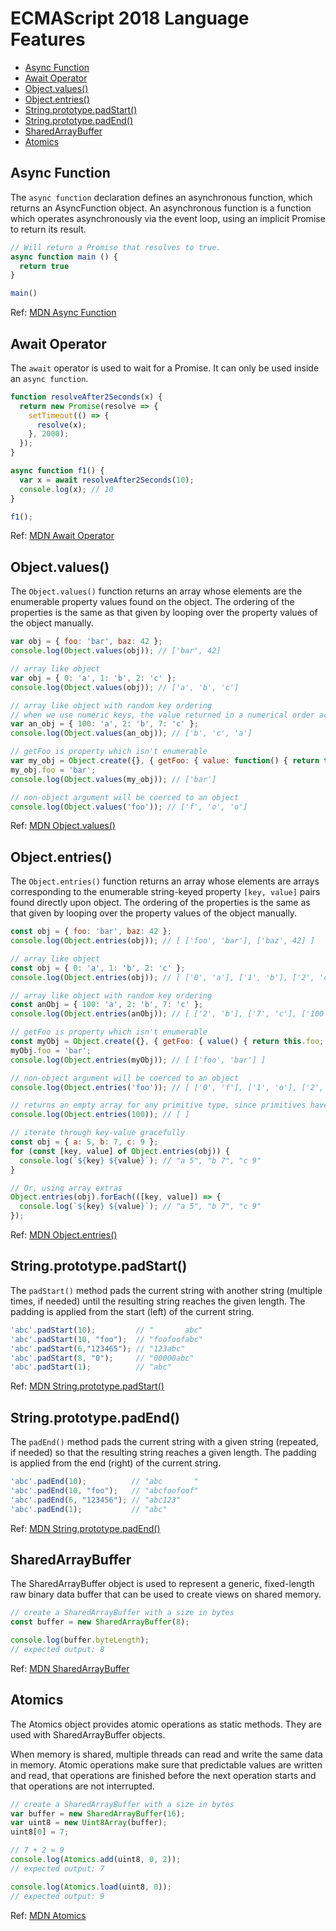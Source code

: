 # ECMAScript 2018 Language Features

* [Async Function](#async-function)
* [Await Operator](#await-operator)
* [Object.values()](#objectvalues)
* [Object.entries()](#objectentries)
* [String.prototype.padStart()](#stringprototypepadstart)
* [String.prototype.padEnd()](#stringprototypepadend)
* [SharedArrayBuffer](#sharedarraybuffer)
* [Atomics](#atomics)

## Async Function

The `async function` declaration defines an asynchronous function, which returns an AsyncFunction object. An asynchronous function is a function which operates asynchronously via the event loop, using an implicit Promise to return its result.

```js
// Will return a Promise that resolves to true.
async function main () {
  return true
}

main()
```

Ref: [MDN Async Function](https://developer.mozilla.org/en-US/docs/Web/JavaScript/Reference/Statements/async_function)

## Await Operator

The `await` operator is used to wait for a Promise. It can only be used inside an `async function`.

```js
function resolveAfter2Seconds(x) { 
  return new Promise(resolve => {
    setTimeout(() => {
      resolve(x);
    }, 2000);
  });
}

async function f1() {
  var x = await resolveAfter2Seconds(10);
  console.log(x); // 10
}

f1();
```

Ref: [MDN Await Operator](https://developer.mozilla.org/en-US/docs/Web/JavaScript/Reference/Operators/await)

## Object.values()

The `Object.values()` function returns an array whose elements are the enumerable property values found on the object. The ordering of the properties is the same as that given by looping over the property values of the object manually.

```js
var obj = { foo: 'bar', baz: 42 };
console.log(Object.values(obj)); // ['bar', 42]

// array like object
var obj = { 0: 'a', 1: 'b', 2: 'c' };
console.log(Object.values(obj)); // ['a', 'b', 'c']

// array like object with random key ordering
// when we use numeric keys, the value returned in a numerical order according to the keys
var an_obj = { 100: 'a', 2: 'b', 7: 'c' };
console.log(Object.values(an_obj)); // ['b', 'c', 'a']

// getFoo is property which isn't enumerable
var my_obj = Object.create({}, { getFoo: { value: function() { return this.foo; } } });
my_obj.foo = 'bar';
console.log(Object.values(my_obj)); // ['bar']

// non-object argument will be coerced to an object
console.log(Object.values('foo')); // ['f', 'o', 'o']
```

Ref: [MDN Object.values()](https://developer.mozilla.org/en-US/docs/Web/JavaScript/Reference/Global_Objects/Object/values)

## Object.entries()

The `Object.entries()` function returns an array whose elements are arrays corresponding to the enumerable string-keyed property `[key, value]` pairs found directly upon object. The ordering of the properties is the same as that given by looping over the property values of the object manually.

```js
const obj = { foo: 'bar', baz: 42 };
console.log(Object.entries(obj)); // [ ['foo', 'bar'], ['baz', 42] ]

// array like object
const obj = { 0: 'a', 1: 'b', 2: 'c' };
console.log(Object.entries(obj)); // [ ['0', 'a'], ['1', 'b'], ['2', 'c'] ]

// array like object with random key ordering
const anObj = { 100: 'a', 2: 'b', 7: 'c' };
console.log(Object.entries(anObj)); // [ ['2', 'b'], ['7', 'c'], ['100', 'a'] ]

// getFoo is property which isn't enumerable
const myObj = Object.create({}, { getFoo: { value() { return this.foo; } } });
myObj.foo = 'bar';
console.log(Object.entries(myObj)); // [ ['foo', 'bar'] ]

// non-object argument will be coerced to an object
console.log(Object.entries('foo')); // [ ['0', 'f'], ['1', 'o'], ['2', 'o'] ]

// returns an empty array for any primitive type, since primitives have no own properties
console.log(Object.entries(100)); // [ ]

// iterate through key-value gracefully
const obj = { a: 5, b: 7, c: 9 };
for (const [key, value] of Object.entries(obj)) {
  console.log(`${key} ${value}`); // "a 5", "b 7", "c 9"
}

// Or, using array extras
Object.entries(obj).forEach(([key, value]) => {
  console.log(`${key} ${value}`); // "a 5", "b 7", "c 9"
});
```

Ref: [MDN Object.entries()](https://developer.mozilla.org/en-US/docs/Web/JavaScript/Reference/Global_Objects/Object/entries)

## String.prototype.padStart()

The `padStart()` method pads the current string with another string (multiple times, if needed) until the resulting string reaches the given length. The padding is applied from the start (left) of the current string.

```js
'abc'.padStart(10);         // "       abc"
'abc'.padStart(10, "foo");  // "foofoofabc"
'abc'.padStart(6,"123465"); // "123abc"
'abc'.padStart(8, "0");     // "00000abc"
'abc'.padStart(1);          // "abc"
```

Ref: [MDN String.prototype.padStart()]()

## String.prototype.padEnd()

The `padEnd()` method pads the current string with a given string (repeated, if needed) so that the resulting string reaches a given length. The padding is applied from the end (right) of the current string.

```js
'abc'.padEnd(10);          // "abc       "
'abc'.padEnd(10, "foo");   // "abcfoofoof"
'abc'.padEnd(6, "123456"); // "abc123"
'abc'.padEnd(1);           // "abc"
```

Ref: [MDN String.prototype.padEnd()]()

## SharedArrayBuffer

The SharedArrayBuffer object is used to represent a generic, fixed-length raw binary data buffer that can be used to create views on shared memory.

```js
// create a SharedArrayBuffer with a size in bytes
const buffer = new SharedArrayBuffer(8);

console.log(buffer.byteLength);
// expected output: 8
```

Ref: [MDN SharedArrayBuffer](https://developer.mozilla.org/en-US/docs/Web/JavaScript/Reference/Global_Objects/SharedArrayBuffer)

## Atomics

The Atomics object provides atomic operations as static methods. They are used with SharedArrayBuffer objects.

When memory is shared, multiple threads can read and write the same data in memory. Atomic operations make sure that predictable values are written and read, that operations are finished before the next operation starts and that operations are not interrupted.

```js
// create a SharedArrayBuffer with a size in bytes
var buffer = new SharedArrayBuffer(16);
var uint8 = new Uint8Array(buffer);
uint8[0] = 7;

// 7 + 2 = 9
console.log(Atomics.add(uint8, 0, 2));
// expected output: 7

console.log(Atomics.load(uint8, 0));
// expected output: 9
```

Ref: [MDN Atomics](https://developer.mozilla.org/en-US/docs/Web/JavaScript/Reference/Global_Objects/Atomics)


